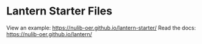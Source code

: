 # Lantern Starter Files

View an example: https://nulib-oer.github.io/lantern-starter/
Read the docs: https://nulib-oer.github.io/lantern/